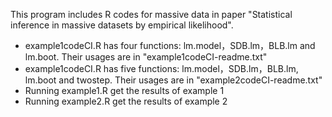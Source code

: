  This program  includes R codes for massive data in paper "Statistical inference in massive datasets by empirical likelihood".
 
- example1codeCI.R  has four functions: lm.model，SDB.lm，BLB.lm  and lm.boot.  Their usages are in "example1codeCI-readme.txt"
- example1codeCI.R  has five functions: lm.model，SDB.lm，BLB.lm,  lm.boot and twostep. Their usages are in "example2codeCI-readme.txt"
- Running example1.R get the results of example 1 
- Running example2.R get the results of example 2

